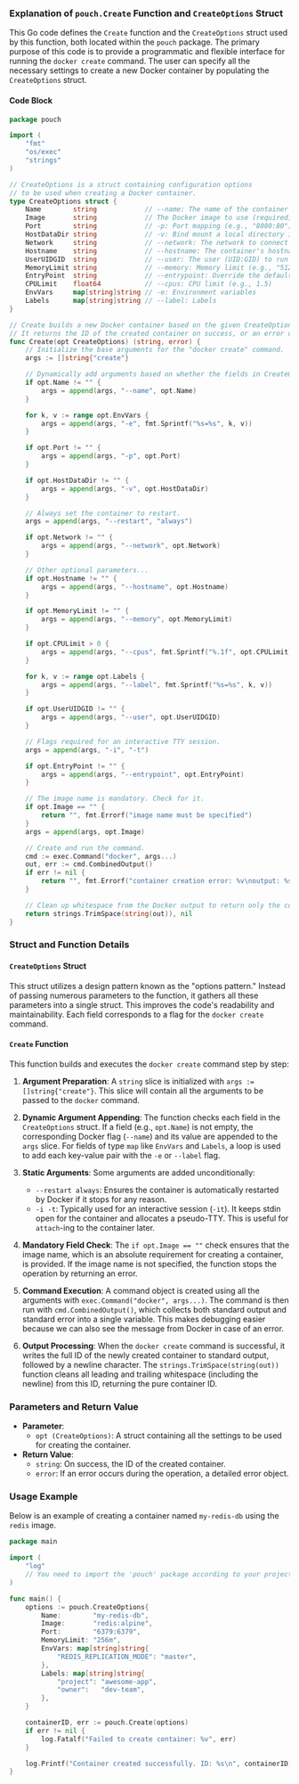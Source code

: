 ### **Explanation of `pouch.Create` Function and `CreateOptions` Struct**

This Go code defines the `Create` function and the `CreateOptions` struct used by this function, both located within the `pouch` package. The primary purpose of this code is to provide a programmatic and flexible interface for running the `docker create` command. The user can specify all the necessary settings to create a new Docker container by populating the `CreateOptions` struct.

#### Code Block

```go
package pouch

import (
	"fmt"
	"os/exec"
	"strings"
)

// CreateOptions is a struct containing configuration options
// to be used when creating a Docker container.
type CreateOptions struct {
	Name        string            // --name: The name of the container
	Image       string            // The Docker image to use (required)
	Port        string            // -p: Port mapping (e.g., "8080:80")
	HostDataDir string            // -v: Bind mount a local directory into the container (volume)
	Network     string            // --network: The network to connect the container to
	Hostname    string            // --hostname: The container's hostname
	UserUIDGID  string            // --user: The user (UID:GID) to run as inside the container
	MemoryLimit string            // --memory: Memory limit (e.g., "512m")
	EntryPoint  string            // --entrypoint: Override the default entrypoint of the image
	CPULimit    float64           // --cpus: CPU limit (e.g., 1.5)
	EnvVars     map[string]string // -e: Environment variables
	Labels      map[string]string // --label: Labels
}

// Create builds a new Docker container based on the given CreateOptions.
// It returns the ID of the created container on success, or an error otherwise.
func Create(opt CreateOptions) (string, error) {
	// Initialize the base arguments for the "docker create" command.
	args := []string{"create"}

	// Dynamically add arguments based on whether the fields in CreateOptions are populated.
	if opt.Name != "" {
		args = append(args, "--name", opt.Name)
	}

	for k, v := range opt.EnvVars {
		args = append(args, "-e", fmt.Sprintf("%s=%s", k, v))
	}

	if opt.Port != "" {
		args = append(args, "-p", opt.Port)
	}

	if opt.HostDataDir != "" {
		args = append(args, "-v", opt.HostDataDir)
	}

	// Always set the container to restart.
	args = append(args, "--restart", "always")

	if opt.Network != "" {
		args = append(args, "--network", opt.Network)
	}

	// Other optional parameters...
	if opt.Hostname != "" {
		args = append(args, "--hostname", opt.Hostname)
	}

	if opt.MemoryLimit != "" {
		args = append(args, "--memory", opt.MemoryLimit)
	}

	if opt.CPULimit > 0 {
		args = append(args, "--cpus", fmt.Sprintf("%.1f", opt.CPULimit))
	}

	for k, v := range opt.Labels {
		args = append(args, "--label", fmt.Sprintf("%s=%s", k, v))
	}

	if opt.UserUIDGID != "" {
		args = append(args, "--user", opt.UserUIDGID)
	}

	// Flags required for an interactive TTY session.
	args = append(args, "-i", "-t")

	if opt.EntryPoint != "" {
		args = append(args, "--entrypoint", opt.EntryPoint)
	}

	// The image name is mandatory. Check for it.
	if opt.Image == "" {
		return "", fmt.Errorf("image name must be specified")
	}
	args = append(args, opt.Image)

	// Create and run the command.
	cmd := exec.Command("docker", args...)
	out, err := cmd.CombinedOutput()
	if err != nil {
		return "", fmt.Errorf("container creation error: %v\noutput: %s", err, string(out))
	}

	// Clean up whitespace from the Docker output to return only the container ID.
	return strings.TrimSpace(string(out)), nil
}
```

### Struct and Function Details

#### `CreateOptions` Struct

This struct utilizes a design pattern known as the "options pattern." Instead of passing numerous parameters to the function, it gathers all these parameters into a single struct. This improves the code's readability and maintainability. Each field corresponds to a flag for the `docker create` command.

#### `Create` Function

This function builds and executes the `docker create` command step by step:

1.  **Argument Preparation**:
    A `string` slice is initialized with `args := []string{"create"}`. This slice will contain all the arguments to be passed to the `docker` command.

2.  **Dynamic Argument Appending**:
    The function checks each field in the `CreateOptions` struct. If a field (e.g., `opt.Name`) is not empty, the corresponding Docker flag (`--name`) and its value are appended to the `args` slice. For fields of type `map` like `EnvVars` and `Labels`, a loop is used to add each key-value pair with the `-e` or `--label` flag.

3.  **Static Arguments**:
    Some arguments are added unconditionally:
    *   `--restart always`: Ensures the container is automatically restarted by Docker if it stops for any reason.
    *   `-i -t`: Typically used for an interactive session (`-it`). It keeps stdin open for the container and allocates a pseudo-TTY. This is useful for `attach`-ing to the container later.

4.  **Mandatory Field Check**:
    The `if opt.Image == ""` check ensures that the image name, which is an absolute requirement for creating a container, is provided. If the image name is not specified, the function stops the operation by returning an error.

5.  **Command Execution**:
    A command object is created using all the arguments with `exec.Command("docker", args...)`. The command is then run with `cmd.CombinedOutput()`, which collects both standard output and standard error into a single variable. This makes debugging easier because we can also see the message from Docker in case of an error.

6.  **Output Processing**:
    When the `docker create` command is successful, it writes the full ID of the newly created container to standard output, followed by a newline character. The `strings.TrimSpace(string(out))` function cleans all leading and trailing whitespace (including the newline) from this ID, returning the pure container ID.

### Parameters and Return Value

*   **Parameter**:
    *   `opt (CreateOptions)`: A struct containing all the settings to be used for creating the container.
*   **Return Value**:
    *   `string`: On success, the ID of the created container.
    *   `error`: If an error occurs during the operation, a detailed error object.

### Usage Example

Below is an example of creating a container named `my-redis-db` using the `redis` image.

```go
package main

import (
	"log"
	// You need to import the 'pouch' package according to your project structure.
)

func main() {
	options := pouch.CreateOptions{
		Name:        "my-redis-db",
		Image:       "redis:alpine",
		Port:        "6379:6379",
		MemoryLimit: "256m",
		EnvVars: map[string]string{
			"REDIS_REPLICATION_MODE": "master",
		},
		Labels: map[string]string{
			"project": "awesome-app",
			"owner":   "dev-team",
		},
	}

	containerID, err := pouch.Create(options)
	if err != nil {
		log.Fatalf("Failed to create container: %v", err)
	}

	log.Printf("Container created successfully. ID: %s\n", containerID)
}
```